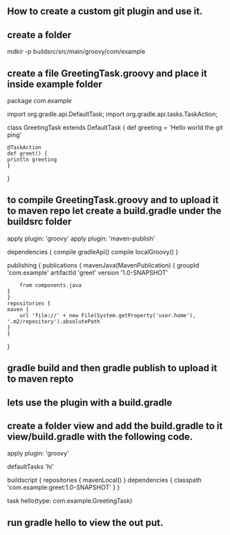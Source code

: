 ## How to create a custom git plugin and use it.

## create a folder 
mdkir -p buildsrc/src/main/groovy/com/example


## create a file GreetingTask.groovy and place it inside example folder 

package com.example

import org.gradle.api.DefaultTask;
import org.gradle.api.tasks.TaskAction;

class GreetingTask extends DefaultTask {
  def greeting = 'Hello world the git ping'

    @TaskAction
    def greet() {
	println greeting
    }
}

## to compile GreetingTask.groovy and to upload it to maven repo let create a build.gradle under the buildsrc folder


apply plugin: 'groovy'
apply plugin: 'maven-publish'

dependencies {
  compile gradleApi()
    compile localGroovy()
}

publishing {
    publications {
	mavenJava(MavenPublication) {
	    groupId 'com.example'
	    artifactId 'greet'
	    version '1.0-SNAPSHOT'
      
	    from components.java
	}
    }
    repositories {
	maven {
	    url 'file://' + new File(System.getProperty('user.home'), '.m2/repository').absolutePath
	}
    }
}


## gradle build and then gradle publish to upload it to maven repto


## lets use the plugin with a build.gradle
## create a folder view and add the build.gradle to it view/build.gradle with the following code.

apply plugin: 'groovy'

defaultTasks 'hi'

buildscript {
    repositories { mavenLocal() }
    dependencies { classpath 'com.example:greet:1.0-SNAPSHOT' }
}


task hello(type: com.example.GreetingTask)

## run gradle hello to view the out put.


    

